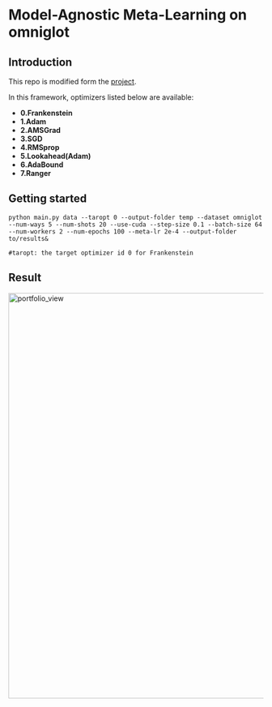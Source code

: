 # Model-Agnostic Meta-Learning on omniglot

## Introduction

This repo is modified form the [project](https://github.com/tristandeleu/pytorch-maml).


In this framework, optimizers listed below are available:
- **0.Frankenstein**
- **1.Adam**
- **2.AMSGrad**
- **3.SGD**
- **4.RMSprop**
- **5.Lookahead(Adam)**
- **6.AdaBound**
- **7.Ranger**


## Getting started

```
python main.py data --taropt 0 --output-folder temp --dataset omniglot --num-ways 5 --num-shots 20 --use-cuda --step-size 0.1 --batch-size 64 --num-workers 2 --num-epochs 100 --meta-lr 2e-4 --output-folder to/results&

#taropt: the target optimizer id 0 for Frankenstein
```

## Result
<img width="800" alt="portfolio_view" src="https://github.com/acctouhou/Frankenstein_optimizer_temp/blob/main/2_Experiment_Pytorch/MAML/maml.png">

